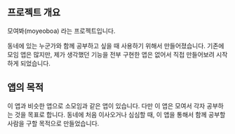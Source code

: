 ## 프로젝트 개요

모여봐(moyeoboa) 라는 프로젝트입니다.

동네에 있는 누군가와 함께 공부하고 싶을 때 사용하기 위해서 만들어졌습니다. 기존에 모임 앱은 많지만, 제가 생각했던 기능을 전부 구현한 앱은 없어서 직접 만들어보려 시작하게 되었습니다.

## 앱의 목적

이 앱과 비슷한 앱으로 소모임과 같은 앱이 있습니다. 다만 이 앱은 모여서 각자 공부하는 것을 목표로 합니다. 동네에 처음 이사오거나 심심할 때, 이 앱을 통해서 함께 공부할 사람을 구할 목적으로 만들었습니다.